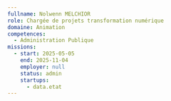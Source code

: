 ```yaml
---
fullname: Nolwenn MELCHIOR
role: Chargée de projets transformation numérique
domaine: Animation
competences:
  - Administration Publique
missions:
  - start: 2025-05-05
    end: 2025-11-04
    employer: null
    status: admin
    startups:
      - data.etat
---
```

